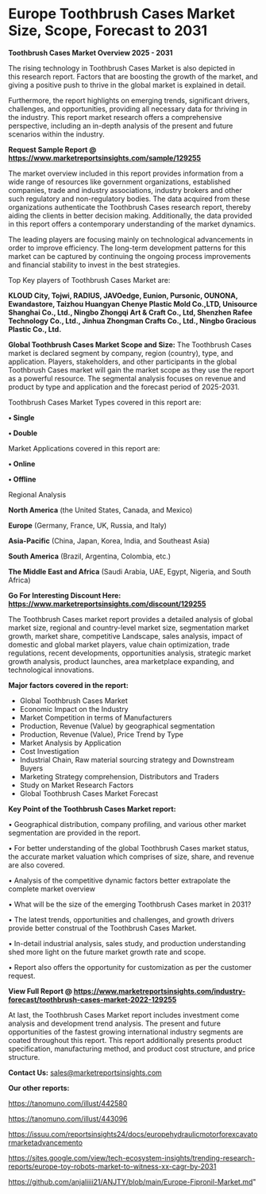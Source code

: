 # Europe Toothbrush Cases Market Size, Scope, Forecast to 2031

<Strong> Toothbrush Cases Market Overview 2025 - 2031</strong>

The rising technology in Toothbrush Cases Market is also depicted in this research report. Factors that are boosting the growth of the market, and giving a positive push to thrive in the global market is explained in detail.

Furthermore, the report highlights on emerging trends, significant drivers, challenges, and opportunities, providing all necessary data for thriving in the industry. This report market research offers a comprehensive perspective, including an in-depth analysis of the present and future scenarios within the industry.

<strong>Request Sample Report @ <a href=https://www.marketreportsinsights.com/sample/129255>https://www.marketreportsinsights.com/sample/129255</a></strong>

The market overview included in this report provides information from a wide range of resources like government organizations, established companies, trade and industry associations, industry brokers and other such regulatory and non-regulatory bodies. The data acquired from these organizations authenticate the Toothbrush Cases research report, thereby aiding the clients in better decision making. Additionally, the data provided in this report offers a contemporary understanding of the market dynamics.

The leading players are focusing mainly on technological advancements in order to improve efficiency. The long-term development patterns for this market can be captured by continuing the ongoing process improvements and financial stability to invest in the best strategies.

Top Key players of Toothbrush Cases Market are:

<strong>KLOUD City, Tojwi, RADIUS, JAVOedge, Eunion, Pursonic, OUNONA, Ewandastore, Taizhou Huangyan Chenye Plastic Mold Co.,LTD, Unisource Shanghai Co., Ltd., Ningbo Zhongqi Art & Craft Co., Ltd, Shenzhen Rafee Technology Co., Ltd., Jinhua Zhongman Crafts Co., Ltd., Ningbo Gracious Plastic Co., Ltd.</strong>

<strong><b>Global Toothbrush Cases Market Scope and Size:</b></strong>
The Toothbrush Cases market is declared segment by company, region (country), type, and application. Players, stakeholders, and other participants in the global Toothbrush Cases market will gain the market scope as they use the report as a powerful resource. The segmental analysis focuses on revenue and product by type and application and the forecast period of 2025-2031.

Toothbrush Cases Market Types covered in this report are:

<strong>• Single

• Double</strong>

Market Applications covered in this report are:

<strong>• Online

• Offline</strong> 

Regional Analysis

<strong>North America</strong> (the United States, Canada, and Mexico)

<strong>Europe</strong> (Germany, France, UK, Russia, and Italy)

<strong>Asia-Pacific</strong> (China, Japan, Korea, India, and Southeast Asia)

<strong>South America</strong> (Brazil, Argentina, Colombia, etc.)

<strong>The Middle East and Africa</strong> (Saudi Arabia, UAE, Egypt, Nigeria, and South Africa)

<strong>Go For Interesting Discount Here: <a href=https://www.marketreportsinsights.com/discount/129255>https://www.marketreportsinsights.com/discount/129255</a></strong>

The Toothbrush Cases market report provides a detailed analysis of global market size, regional and country-level market size, segmentation market growth, market share, competitive Landscape, sales analysis, impact of domestic and global market players, value chain optimization, trade regulations, recent developments, opportunities analysis, strategic market growth analysis, product launches, area marketplace expanding, and technological innovations.

<strong><b>Major factors covered in the report:</b></strong>
<ul>
  <li>Global Toothbrush Cases Market </li>
  <li>Economic Impact on the Industry</li>
  <li>Market Competition in terms of Manufacturers</li>
  <li>Production, Revenue (Value) by geographical segmentation</li>
  <li>Production, Revenue (Value), Price Trend by Type</li>
  <li>Market Analysis by Application</li>
  <li>Cost Investigation</li>
  <li>Industrial Chain, Raw material sourcing strategy and Downstream Buyers</li>
  <li>Marketing Strategy comprehension, Distributors and Traders</li>
  <li>Study on Market Research Factors</li>
  <li>Global Toothbrush Cases Market Forecast</li>
</ul>

<strong><b>Key Point of the Toothbrush Cases Market report:</b></strong>

• Geographical distribution, company profiling, and various other market segmentation are provided in the report.

• For better understanding of the global Toothbrush Cases market status, the accurate market valuation which comprises of size, share, and revenue are also covered.

• Analysis of the competitive dynamic factors better extrapolate the complete market overview

• What will be the size of the emerging Toothbrush Cases market in 2031?

• The latest trends, opportunities and challenges, and growth drivers provide better construal of the Toothbrush Cases Market.

• In-detail industrial analysis, sales study, and production understanding shed more light on the future market growth rate and scope.

• Report also offers the opportunity for customization as per the customer request.

<strong><b>View Full Report @ <a href=https://www.marketreportsinsights.com/industry-forecast/toothbrush-cases-market-2022-129255>https://www.marketreportsinsights.com/industry-forecast/toothbrush-cases-market-2022-129255</a></b></strong>


At last, the Toothbrush Cases Market report includes investment come analysis and development trend analysis. The present and future opportunities of the fastest growing international industry segments are coated throughout this report. This report additionally presents product specification, manufacturing method, and product cost structure, and price structure.

<strong>Contact Us:</strong>
sales@marketreportsinsights.com

<strong>Our other reports:</strong>

<a href=https://tanomuno.com/illust/442580>https://tanomuno.com/illust/442580</a>

<a href=https://tanomuno.com/illust/443096>https://tanomuno.com/illust/443096</a>

<a href=https://issuu.com/reportsinsights24/docs/europehydraulicmotorforexcavatormarketadvancemento>https://issuu.com/reportsinsights24/docs/europehydraulicmotorforexcavatormarketadvancemento</a>

<a href=https://sites.google.com/view/tech-ecosystem-insights/trending-research-reports/europe-toy-robots-market-to-witness-xx-cagr-by-2031>https://sites.google.com/view/tech-ecosystem-insights/trending-research-reports/europe-toy-robots-market-to-witness-xx-cagr-by-2031</a>

<a href=https://github.com/anjaliiii21/ANJTY/blob/main/Europe-Fipronil-Market.md>https://github.com/anjaliiii21/ANJTY/blob/main/Europe-Fipronil-Market.md</a>"
